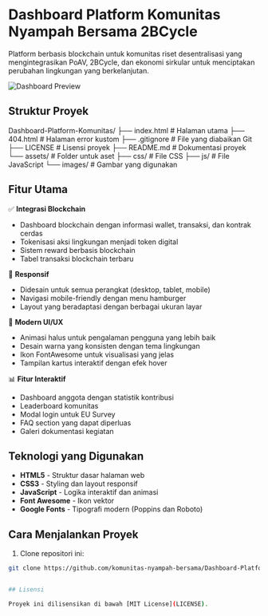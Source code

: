 # Dashboard Platform Komunitas Nyampah Bersama 2BCycle

Platform berbasis blockchain untuk komunitas riset desentralisasi yang mengintegrasikan PoAV, 2BCycle, dan ekonomi sirkular untuk menciptakan perubahan lingkungan yang berkelanjutan.

![Dashboard Preview](https://komunitas-nyampah-bersama.github.io/Dashboard-Platform-Komunitas/screenshot.png)

## Struktur Proyek
Dashboard-Platform-Komunitas/
├── index.html              # Halaman utama
├── 404.html               # Halaman error kustom
├── .gitignore             # File yang diabaikan Git
├── LICENSE                # Lisensi proyek
├── README.md              # Dokumentasi proyek
└── assets/                # Folder untuk aset
    ├── css/               # File CSS
    ├── js/                # File JavaScript
    └── images/            # Gambar yang digunakan
    
## Fitur Utama

✅ **Integrasi Blockchain**  
- Dashboard blockchain dengan informasi wallet, transaksi, dan kontrak cerdas
- Tokenisasi aksi lingkungan menjadi token digital
- Sistem reward berbasis blockchain
- Tabel transaksi blockchain terbaru

📱 **Responsif**  
- Didesain untuk semua perangkat (desktop, tablet, mobile)
- Navigasi mobile-friendly dengan menu hamburger
- Layout yang beradaptasi dengan berbagai ukuran layar

🎨 **Modern UI/UX**  
- Animasi halus untuk pengalaman pengguna yang lebih baik
- Desain warna yang konsisten dengan tema lingkungan
- Ikon FontAwesome untuk visualisasi yang jelas
- Tampilan kartus interaktif dengan efek hover

📊 **Fitur Interaktif**  
- Dashboard anggota dengan statistik kontribusi
- Leaderboard komunitas
- Modal login untuk EU Survey
- FAQ section yang dapat diperluas
- Galeri dokumentasi kegiatan

## Teknologi yang Digunakan

- **HTML5** - Struktur dasar halaman web
- **CSS3** - Styling dan layout responsif
- **JavaScript** - Logika interaktif dan animasi
- **Font Awesome** - Ikon vektor
- **Google Fonts** - Tipografi modern (Poppins dan Roboto)

## Cara Menjalankan Proyek

1. Clone repositori ini:
```bash
git clone https://github.com/komunitas-nyampah-bersama/Dashboard-Platform-Komunitas.git


## Lisensi

Proyek ini dilisensikan di bawah [MIT License](LICENSE).

